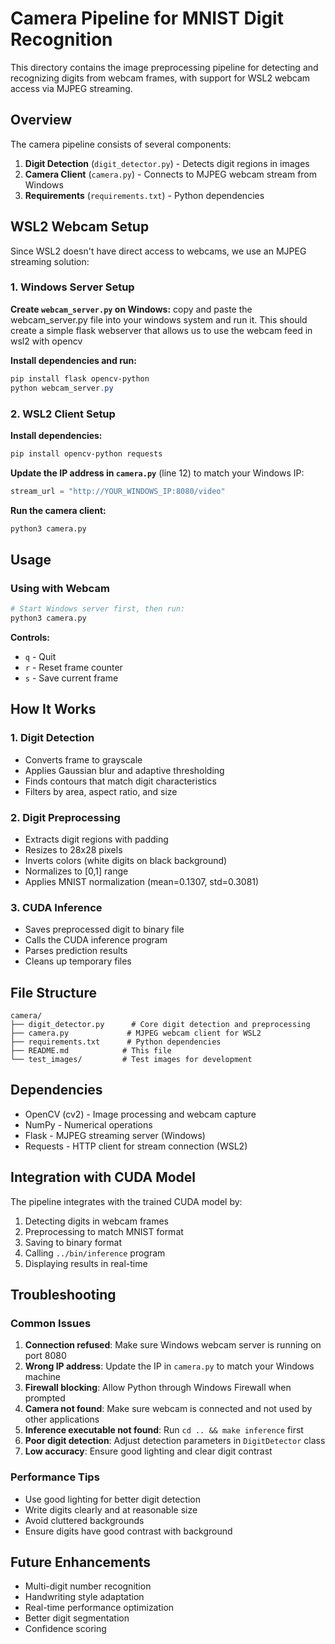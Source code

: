 # Camera Pipeline for MNIST Digit Recognition

This directory contains the image preprocessing pipeline for detecting and recognizing digits from webcam frames, with support for WSL2 webcam access via MJPEG streaming.

## Overview

The camera pipeline consists of several components:

1. **Digit Detection** (`digit_detector.py`) - Detects digit regions in images
2. **Camera Client** (`camera.py`) - Connects to MJPEG webcam stream from Windows
3. **Requirements** (`requirements.txt`) - Python dependencies

## WSL2 Webcam Setup

Since WSL2 doesn't have direct access to webcams, we use an MJPEG streaming solution:

### 1. Windows Server Setup

**Create `webcam_server.py` on Windows:**
copy and paste the webcam_server.py file
into your windows system and run it. This should create a simple flask
webserver that allows us to use the webcam feed in wsl2 with opencv

**Install dependencies and run:**
```powershell
pip install flask opencv-python
python webcam_server.py
```

### 2. WSL2 Client Setup

**Install dependencies:**
```bash
pip install opencv-python requests
```

**Update the IP address in `camera.py`** (line 12) to match your Windows IP:
```python
stream_url = "http://YOUR_WINDOWS_IP:8080/video"
```

**Run the camera client:**
```bash
python3 camera.py
```

## Usage

### Using with Webcam

```bash
# Start Windows server first, then run:
python3 camera.py
```

**Controls:**
- `q` - Quit
- `r` - Reset frame counter
- `s` - Save current frame

## How It Works

### 1. Digit Detection
- Converts frame to grayscale
- Applies Gaussian blur and adaptive thresholding
- Finds contours that match digit characteristics
- Filters by area, aspect ratio, and size

### 2. Digit Preprocessing
- Extracts digit regions with padding
- Resizes to 28x28 pixels
- Inverts colors (white digits on black background)
- Normalizes to [0,1] range
- Applies MNIST normalization (mean=0.1307, std=0.3081)

### 3. CUDA Inference
- Saves preprocessed digit to binary file
- Calls the CUDA inference program
- Parses prediction results
- Cleans up temporary files

## File Structure

```
camera/
├── digit_detector.py      # Core digit detection and preprocessing
├── camera.py             # MJPEG webcam client for WSL2
├── requirements.txt      # Python dependencies
├── README.md            # This file
└── test_images/         # Test images for development
```

## Dependencies

- OpenCV (cv2) - Image processing and webcam capture
- NumPy - Numerical operations
- Flask - MJPEG streaming server (Windows)
- Requests - HTTP client for stream connection (WSL2)

## Integration with CUDA Model

The pipeline integrates with the trained CUDA model by:

1. Detecting digits in webcam frames
2. Preprocessing to match MNIST format
3. Saving to binary format
4. Calling `../bin/inference` program
5. Displaying results in real-time

## Troubleshooting

### Common Issues

1. **Connection refused**: Make sure Windows webcam server is running on port 8080
2. **Wrong IP address**: Update the IP in `camera.py` to match your Windows machine
3. **Firewall blocking**: Allow Python through Windows Firewall when prompted
4. **Camera not found**: Make sure webcam is connected and not used by other applications
5. **Inference executable not found**: Run `cd .. && make inference` first
6. **Poor digit detection**: Adjust detection parameters in `DigitDetector` class
7. **Low accuracy**: Ensure good lighting and clear digit contrast

### Performance Tips

- Use good lighting for better digit detection
- Write digits clearly and at reasonable size
- Avoid cluttered backgrounds
- Ensure digits have good contrast with background

## Future Enhancements

- Multi-digit number recognition
- Handwriting style adaptation
- Real-time performance optimization
- Better digit segmentation
- Confidence scoring
